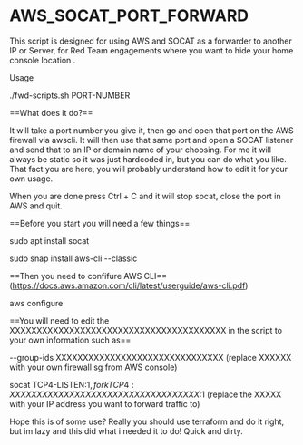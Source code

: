# AWS_SOCAT_PORT_FORWARD

This script is designed for using AWS and SOCAT as a forwarder to another IP or Server, for Red Team engagements where you want to hide your home console location .

Usage

./fwd-scripts.sh PORT-NUMBER


==What does it do?==

It will take a port number you give it, then go and open that port on the AWS firewall via awscli. It will then use that same port and open a SOCAT listener and send that to an IP or domain name of your choosing. For me it will always be static so it was just hardcoded in, but you can do what you like. That fact you are here, you will probably understand how to edit it for your own usage.

When you are done press Ctrl + C and it will stop socat, close the port in AWS and quit.



==Before you start you will need a few things==

sudo apt install socat

sudo snap install aws-cli --classic


==Then you need to confifure AWS CLI== (https://docs.aws.amazon.com/cli/latest/userguide/aws-cli.pdf)

aws configure


==You will need to edit the XXXXXXXXXXXXXXXXXXXXXXXXXXXXXXXXXXXXXXXX in the script to your own information such as==

--group-ids XXXXXXXXXXXXXXXXXXXXXXXXXXXXXXX (replace XXXXXX with your own firewall sg from AWS console)



socat TCP4-LISTEN:$1,fork TCP4:XXXXXXXXXXXXXXXXXXXXXXXXXXXXXXXXXXX:$1 (replace the XXXXX with your IP address you want to forward traffic to)


Hope this is of some use? Really you should use terraform and do it right, but im lazy and this did what i needed it to do! Quick and dirty.
